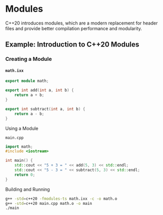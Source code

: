 # Modules

C++20 introduces modules, which are a modern replacement for header files and provide better compilation performance and modularity.

## Example: Introduction to C++20 Modules

### Creating a Module

#### `math.ixx`

```cpp
export module math;

export int add(int a, int b) {
    return a + b;
}

export int subtract(int a, int b) {
    return a - b;
}
```

Using a Module

`main.cpp`

```cpp
import math;
#include <iostream>

int main() {
    std::cout << "5 + 3 = " << add(5, 3) << std::endl;
    std::cout << "5 - 3 = " << subtract(5, 3) << std::endl;
    return 0;
}

```

Building and Running

```sh
g++ -std=c++20 -fmodules-ts math.ixx -c -o math.o
g++ -std=c++20 main.cpp math.o -o main
./main
```


